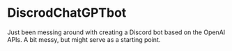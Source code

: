 # DiscrodChatGPTbot

Just been messing around with creating a Discord bot based on the OpenAI APIs. A bit messy, but might serve as a starting point.
